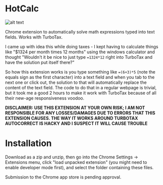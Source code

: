 # HotCalc

![alt text](https://i.imgur.com/19NxR7E.png "screenshot")

Chrome extension to automatically solve math expressions typed into text fields. Works with TurboTax.

I came up with idea this while doing taxes - I kept having to calculate things like "$1324 per month times 12 months" using the windows calculator and thought "Wouldn't it be nice to just type `=1324*12` right into TurboTax and have the solution put itself there?"

So how this extension works is you type something like `=(6+3)*5` (note the equals sign as the first character) into a text field and when you tab to the next one or click out, the solution to that will automatically replace the content of the text field. The code to do that in a regular webpage is trivial, but it took me a good 2 hours to make it work with TurboTax because of all their new-age responsiveness voodoo.

**DISCLAIMER: USE THIS EXTENSION AT YOUR OWN RISK; I AM NOT RESPONSIBLE FOR ANY LOSSES/DAMAGES DUE TO ERRORS THAT THIS EXTENSION CAUSES. THE WAY IT WORKS AROUND TURBOTAX AUTOCORRECT IS HACKY AND I SUSPECT IT WILL CAUSE TROUBLE**

# Installation

Download as a zip and unzip, then go into the Chrome Settings -> Extensions menu, click "load unpacked extension" (you might need to enable developer mode first), and select the folder containing these files.

Submission to the Chrome app store is pending approval.
